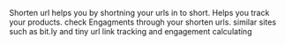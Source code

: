 Shorten url helps you by shortning your urls in to short.
Helps you track your products. check Engagments through your shorten urls.
similar sites such as bit.ly and tiny url
link tracking and engagement calculating
